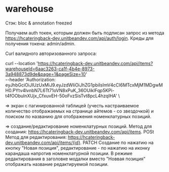 # warehouse
Стэк: bloc & annotation freezed

Получаем auth токен, которым должен быть подписан запрос из метода https://hcateringback-dev.unitbeandev.com/api/auth/login. Креды для получения токена: admin/admin.

Curl валидного авторизованного запроса:

curl --location 'https://hcateringback-dev.unitbeandev.com/api/items?warehouseId=6aac3263-ca1f-4b4e-8973-3a948873d9de&page=1&pageSize=10' \
--header 'Authorization: eyJhbGciOiJIUzUxMiJ9.eyJzdWIiOiJhZG1pbiIsImV4cCI6MTcxMjM1MDgwMH0.PYtv4lvnbN7L6Tt71oVN8xPuK_36OUikIFqp5KPi-t4fOObulnXUjx_CfxuvEH-50oFvzSisTvt8pcL4hzqIHA' \

 => экран с пагинированной таблицей (учесть настраиваемое количество отображаемых на странице айтемов - со звездочкой) и поиском по названию для отображения номенклатурных позиций.

=> создание/редактирование номенклатурных позиций. Метод для создания: https://hcateringback-dev.unitbeandev.com/api/items. POSt Метод для редактирования: https://hcateringback-dev.unitbeandev.com/api/items/{id}. PATCH
Cоздание по нажатию на кнопку "Новая позиция", редактирование - по нажатию на иконку карандаша напротив номенклатурной позиции. В режиме редактирования в заголовке модалки вместо "Новвая позиция" отображать название редактируемой позиции.
